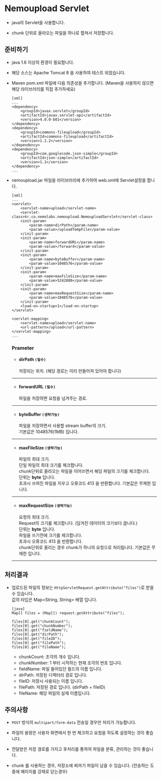 <span id="main"></span>
# Nemoupload Servlet

- java의 Servlet을 사용합니다.

- chunk 단위로 올라오는 파일을 하나로 합쳐서 저장합니다.

<span id="ready"></span>
## 준비하기

- java 1.6 이상의 환경이 필요합니다.

- 해당 소스는 Apache Tomcat 8 을 사용하여 테스트 되었습니다.

- Maven pom.xml 파일에 다음 의존성을 추가합니다. (Maven을 사용하지 않으면 해당 라이브러리를 직접 추가하세요)  
    ```
    [xml]
    ...
    <dependency>
        <groupId>javax.servlet</groupId>
        <artifactId>javax.servlet-api</artifactId>
        <version>4.0.0-b01</version>
    </dependency>
    <dependency>
        <groupId>commons-fileupload</groupId>
        <artifactId>commons-fileupload</artifactId>
        <version>1.2.2</version>
    </dependency>
    <dependency>
        <groupId>com.googlecode.json-simple</groupId>
        <artifactId>json-simple</artifactId>
        <version>1.1</version>
    </dependency>
    ...
    ```

- nemoupload.jar 파일을 라이브러리에 추가하여 web.xml에 Servlet설정을 합니다.  
    ```
    [xml]
    ...
    <servlet>
        <servlet-name>upload</servlet-name>
        <servlet-class>kr.co.nemolabs.nemoupload.NemouploadServlet</servlet-class>
        <init-param>
            <param-name>dirPath</param-name>
            <param-value>/uploadTempFile</param-value>
        </init-param>
        <init-param>
            <param-name>forwardURL</param-name>
            <param-value>/forward</param-value>
        </init-param>
        <init-param>
            <param-name>byteBuffer</param-name>
            <param-value>1048576</param-value>
        </init-param>
        <init-param>
            <param-name>maxFileSize</param-name>
            <param-value>5242880</param-value>
        </init-param>
        <init-param>
            <param-name>maxRequestSize</param-name>
            <param-value>1048576</param-value>
        </init-param>
        <load-on-startup>1</load-on-startup>
    </servlet>

    <servlet-mapping>
        <servlet-name>upload</servlet-name>
        <url-pattern>/upload</url-pattern>
    </servlet-mapping>
    ...
    ```

    ### Prameter

    - #### dirPath `(필수)`

        저장되는 위치. (해당 경로는 미리 만들어져 있어야 합니다)

    ---------------------------------------------------------------------------------
    - #### forwardURL `(필수)`

        파일을 저장하면 요청을 넘겨주는 경로.

    ---------------------------------------------------------------------------------

    - #### byteBuffer `(생략가능)`

        파일을 저장하면서 사용할 stream buffer의 크기.  
        기본값은 1048576(1MB) 입니다.

    ---------------------------------------------------------------------------------

    - #### maxFileSize `(생략가능)`

        파일의 최대 크기.  
        단일 파일의 최대 크기를 체크합니다.  
        chunk단위로 올라오는 파일을 이어쓰면서 해당 파일의 크기를 체크합니다.  
        단위는 **byte** 입니다.  
        초과시 쓰여진 파일을 지우고 오류코드 413 을 반환합니다.
        기본값은 무제한 입니다.

    ---------------------------------------------------------------------------------

    - #### maxRequestSize `(생략가능)`

        요청의 최대 크기.  
        Request의 크기를 체크합니다. (담겨진 데이터의 크기보다 큽니다.)  
        단위는 **byte** 입니다.  
        파일을 쓰기전에 크기를 체크합니다.  
        초과시 오류코드 413 을 반환합니다.  
        chunk단위로 올리는 경우 chunk가 하나의 요청으로 처리됩니다.
        기본값은 무제한 입니다.

    ---------------------------------------------------------------------------------

<span id="result"></span>
## 처리결과

- 업로드된 파일의 정보는 `HttpServletRequest.getAttribute("files")`로 받을 수 있습니다.  
    값의 타입은 Map<String, String> 배열 입니다.  
    ```
    [java]
    Map[] files = (Map[]) request.getAttribute("files");
    
    files[0].get("chunkCount");
    files[0].get("chunkNumber");
    files[0].get("fieldName");
    files[0].get("dirPath");
    files[0].get("fileID");
    files[0].get("filePath");
    files[0].get("fileName");
    ```
    - chunkCount: 조각의 개수 입니다.
    - chunkNumber: 1 부터 시작하는 현재 조각의 번호 입니다.
    - fieldName: 파일 들어있던 필드의 이름 입니다.
    - dirPath: 저장된 디렉터리 경로 입니다.
    - fileID: 저장시 사용되는 이름 입니다.
    - filePath: 저장된 경로 입니다. (dirPath + fileID)
    - fileName: 해당 파일의 실제 이름입니다.

<span id="attention"></span>
## 주의사항

- `POST` 방식의 `multipart/form-data` 전송일 경우만 처리가 가능합니다.

- 파일의 용량은 사용자 화면에서 한 번 체크하고 요청을 하도록 설정하는 것이 좋습니다. 

- 전달받은 저장 경로를 가지고 후처리를 통하여 파일을 분류, 관리하는 것이 좋습니다.

- chunk 를 사용하는 경우, 저장소에 찌꺼기 파일이 남을 수 있습니다. (전송하는 도중에 페이지를 강제로 닫는경우)